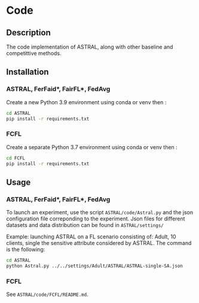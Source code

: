 # Code

## Description

The code implementation of ASTRAL, along with other baseline and competittive methods.

## Installation

### ASTRAL, FerFaid*, FairFL*, FedAvg
Create a new Python 3.9 environment using conda or venv then :

```bash
cd ASTRAL
pip install -r requirements.txt
```

### FCFL
Create a separate Python 3.7 environment using conda or venv then :

```bash
cd FCFL
pip install -r requirements.txt
```

## Usage
### ASTRAL, FerFaid*, FairFL*, FedAvg
To launch an experiment, use the script ```ASTRAL/code/Astral.py``` and the json configuration file correponding to the experiment. Json files for different datasets and data distribution can be found in ```ASTRAL/settings/```

Example: launching ASTRAL on a FL scenario consisting of: Adult, 10 clients, single the sensitive attribute considered by ASTRAL.
The command is the following:

```bash
cd ASTRAL
python Astral.py ../../settings/Adult/ASTRAL/ASTRAL-single-SA.json
```
### FCFL
See ```ASTRAL/code/FCFL/README.md```.
